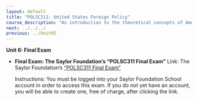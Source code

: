 ```yaml
---
layout: default
title: "POLSC311: United States Foreign Policy"
course_description: "An introduction to the theoretical concepts of American foreign policy, from the nation’s early years to today. Topics include military security, war and alliances, human security, climate change, food and energy security, and human rights."
next: ../../../
previous: ../Unit05
---
```

**Unit 6: Final Exam** <span id="6"></span> 
-   **Final Exam: The Saylor Foundation’s “POLSC311 Final Exam”**
    Link: The Saylor Foundation’s [“POLSC311 Final
    Exam”](http://school.saylor.org/mod/quiz/view.php?id=1198)  
      
     Instructions: You must be logged into your Saylor Foundation School
    account in order to access this exam. If you do not yet have an
    account, you will be able to create one, free of charge, after
    clicking the link.


